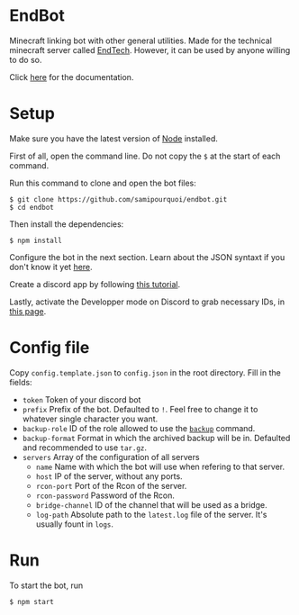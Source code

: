 # EndBot

Minecraft linking bot with other general utilities. Made for the technical minecraft server called [EndTech](https://discord.gg/t7UwaDc).
However, it can be used by anyone willing to do so.

Click [here](https://github.com/samipourquoi/endbot/blob/master/COMMANDS.md) for the documentation.

# Setup

Make sure you have the latest version of [Node](https://nodejs.org/en/) installed. 

First of all, open the command line. Do not copy the `$` at the start of each command.

Run this command to clone and open the bot files: 
```shell script
$ git clone https://github.com/samipourquoi/endbot.git
$ cd endbot
```

Then install the dependencies:
```shell script
$ npm install
```

Configure the bot in the next section. Learn about the JSON syntaxt if you don't know it yet [here](https://www.digitalocean.com/community/tutorials/an-introduction-to-json).

Create a discord app by following [this tutorial](https://discordpy.readthedocs.io/en/latest/discord.html).

Lastly, activate the Developper mode on Discord to grab necessary IDs, in [this page](https://discordia.me/en/developer-mode).

# Config file

Copy `config.template.json` to `config.json` in the root directory.
Fill in the fields:
- `token` Token of your discord bot
- `prefix` Prefix of the bot. Defaulted to `!`. Feel free to change it to whatever single character you want.
- `backup-role` ID of the role allowed to use the [`backup`](https://github.com/samipourquoi/endbot/blob/master/COMMANDS.md#backup) 
command.
- `backup-format` Format in which the archived backup will be in. Defaulted and recommended to use `tar.gz`.
- `servers` Array of the configuration of all servers
    - `name` Name with which the bot will use when refering to that server.
    - `host` IP of the server, without any ports.
    - `rcon-port` Port of the Rcon of the server.
    - `rcon-password` Password of the Rcon.
    - `bridge-channel` ID of the channel that will be used as a bridge.
    - `log-path` Absolute path to the `latest.log` file of the server. It's usually fount in `logs`.

# Run

To start the bot, run 
```shell script
$ npm start
``` 
